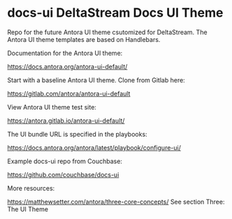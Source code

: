 # docs-ui DeltaStream Docs UI Theme
Repo for the future Antora UI theme csutomized for DeltaStream. The Antora UI theme templates are based on Handlebars.

Documentation for the Antora UI theme:

https://docs.antora.org/antora-ui-default/

Start with a baseline Antora UI theme. Clone from Gitlab here: 

https://gitlab.com/antora/antora-ui-default

View Antora UI theme test site:

https://antora.gitlab.io/antora-ui-default/

The UI bundle URL is specified in the playbooks:

https://docs.antora.org/antora/latest/playbook/configure-ui/

Example docs-ui repo from Couchbase:

https://github.com/couchbase/docs-ui

More resources:

https://matthewsetter.com/antora/three-core-concepts/ See section Three: The UI Theme
